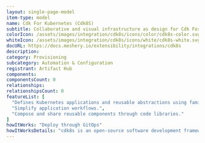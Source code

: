 ```yaml
---
layout: single-page-model
item-type: model
name: Cdk For Kubernetes (Cdk8S)
subtitle: Collaborative and visual infrastructure as design for Cdk For Kubernetes (Cdk8S)
colorIcon: /assets/images/integration/cdk8s/icons/color/cdk8s-color.svg
whiteIcon: /assets/images/integration/cdk8s/icons/white/cdk8s-white.svg
docURL: https://docs.meshery.io/extensibility/integrations/cdk8s
description: 
category: Provisioning
subcategory: Automation & Configuration
registrant: Artifact Hub
components: 
componentsCount: 0
relationships: 
relationshipsCount: 0
featureList: [
  "Defines Kubernetes applications and reusable abstractions using familiar programming languages.",
  "Simplify application workflows.",
  "Compose and share reusable components through code libraries."
]
howItWorks: "Deploy through GitOps"
howItWorksDetails: "cdk8s is an open-source software development framework for defining Kubernetes applications and reusable abstractions using familiar programming languages and rich object-oriented APIs. cdk8s apps synthesize into standard Kubernetes manifests which can be applied to any Kubernetes cluster."
---
```

